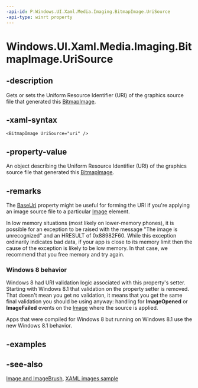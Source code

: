 ```yaml
---
-api-id: P:Windows.UI.Xaml.Media.Imaging.BitmapImage.UriSource
-api-type: winrt property
---
```


<!-- Property syntax
public Windows.Foundation.Uri UriSource { get;  set; }
-->

# Windows.UI.Xaml.Media.Imaging.BitmapImage.UriSource

## -description
Gets or sets the Uniform Resource Identifier (URI) of the graphics source file that generated this [BitmapImage](bitmapimage.md).

## -xaml-syntax
```xaml
<BitmapImage UriSource="uri" />
```


## -property-value
An object describing the Uniform Resource Identifier (URI) of the graphics source file that generated this [BitmapImage](bitmapimage.md).

## -remarks
The [BaseUri](../windows.ui.xaml/frameworkelement_baseuri.md) property might be useful for forming the URI if you're applying an image source file to a particular [Image](../windows.ui.xaml.controls/image.md) element.

In low memory situations (most likely on lower-memory phones), it is possible for an exception to be raised with the message "The image is unrecognized" and an HRESULT of 0x88982F60. While this exception ordinarily indicates bad data, if your app is close to its memory limit then the cause of the exception is likely to be low memory. In that case, we recommend that you free memory and try again.


<!--The following remark is relevant for Windows 8 > 8.1 migration. See WBB 464216-->
### Windows 8 behavior

Windows 8 had URI validation logic associated with this property's setter. Starting with Windows 8.1 that validation on the property setter is removed. That doesn't mean you get no validation, it means that you get the same final validation you should be using anyway: handling for **ImageOpened** or **ImageFailed** events on the [Image](../windows.ui.xaml.controls/image.md) where the source is applied.

Apps that were compiled for Windows 8 but running on Windows 8.1 use the new Windows 8.1 behavior.

## -examples

## -see-also
[Image and ImageBrush](https://docs.microsoft.com/windows/uwp/controls-and-patterns/images-imagebrushes), [XAML images sample](https://github.com/microsoftarchive/msdn-code-gallery-microsoft/tree/master/Official%20Windows%20Platform%20Sample/XAML%20images%20sample)

